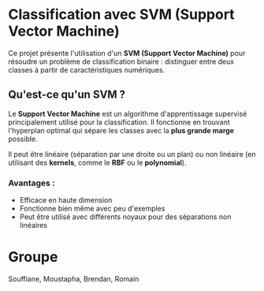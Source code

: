 # Classification avec SVM (Support Vector Machine)

Ce projet présente l'utilisation d'un **SVM (Support Vector Machine)** pour résoudre un problème de classification binaire : distinguer entre deux classes à partir de caractéristiques numériques.

## Qu'est-ce qu'un SVM ?

Le **Support Vector Machine** est un algorithme d'apprentissage supervisé principalement utilisé pour la classification. Il fonctionne en trouvant l'hyperplan optimal qui sépare les classes avec la **plus grande marge** possible.

Il peut être linéaire (séparation par une droite ou un plan) ou non linéaire (en utilisant des **kernels**, comme le **RBF** ou le **polynomial**).

### Avantages :
- Efficace en haute dimension
- Fonctionne bien même avec peu d'exemples
- Peut être utilisé avec différents noyaux pour des séparations non linéaires


# Groupe
Souffiane, Moustapha, Brendan, Romain

